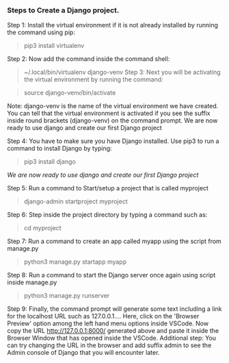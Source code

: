 ### Steps to Create a Django project.

Step 1: Install the virtual environment if it is not already installed by running the command using pip:

>pip3 install virtualenv

Step 2: Now add the command inside the command shell:

>~/.local/bin/virtualenv django-venv
Step 3: Next you will be activating the virtual environment by running the command:

>source django-venv/bin/activate

Note: django-venv is the name of the virtual environment we have created. You can tell that the virtual environment is activated if you see the suffix inside round brackets (django-venv) on the command prompt.
We are now ready to use django and create our first Django project

Step 4: You have to make sure you have Django installed. Use pip3 to run a command to install Django by typing:

>pip3 install django

*We are now ready to use django and create our first Django project*

Step 5: Run a command to Start/setup a project that is called myproject

>django-admin startproject myproject

Step 6: Step inside the project directory by typing a command such as:

>cd myproject

Step 7: Run a command to create an app called myapp using the script from manage.py

>python3 manage.py startapp myapp

Step 8: Run a command to start the Django server once again using script inside manage.py

>python3 manage.py runserver

Step 9: Finally, the command prompt will generate some text including a link for the localhost URL such as 127.0.0.1....
Here, click on the 'Browser Preview' option among the left hand menu options inside VSCode. Now copy the URL http://127.0.0.1:8000/ generated above and paste it inside the Browser Window that has opened inside the VSCode.
Additional step: You can try changing the URL in the browser and add suffix admin to see the Admin console of Django that you will encounter later.
